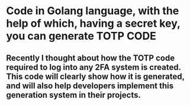 <h1>Code in Golang language, with the help of which, having a secret key, you can generate TOTP CODE</h1>

<h2>Recently I thought about how the TOTP code required to log into any 2FA system is created.
This code will clearly show how it is generated, and will also help developers implement this generation system in their projects.</h2>
